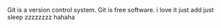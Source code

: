 Git is  a version control system.
Git is free software.
i love it
just add
just sleep  zzzzzzzz
hahaha
